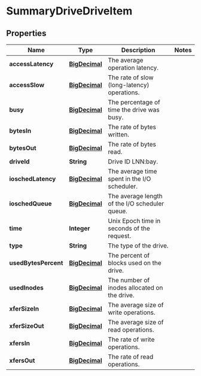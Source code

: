 
# SummaryDriveDriveItem

## Properties
Name | Type | Description | Notes
------------ | ------------- | ------------- | -------------
**accessLatency** | [**BigDecimal**](BigDecimal.md) | The average operation latency. | 
**accessSlow** | [**BigDecimal**](BigDecimal.md) | The rate of slow (long-latency) operations. | 
**busy** | [**BigDecimal**](BigDecimal.md) | The percentage of time the drive was busy. | 
**bytesIn** | [**BigDecimal**](BigDecimal.md) | The rate of bytes written. | 
**bytesOut** | [**BigDecimal**](BigDecimal.md) | The rate of bytes read. | 
**driveId** | **String** | Drive ID LNN:bay. | 
**ioschedLatency** | [**BigDecimal**](BigDecimal.md) | The average time spent in the I/O scheduler. | 
**ioschedQueue** | [**BigDecimal**](BigDecimal.md) | The average length of the I/O scheduler queue. | 
**time** | **Integer** | Unix Epoch time in seconds of the request. | 
**type** | **String** | The type of the drive. | 
**usedBytesPercent** | [**BigDecimal**](BigDecimal.md) | The percent of blocks used on the drive. | 
**usedInodes** | [**BigDecimal**](BigDecimal.md) | The number of inodes allocated on the drive. | 
**xferSizeIn** | [**BigDecimal**](BigDecimal.md) | The average size of write operations. | 
**xferSizeOut** | [**BigDecimal**](BigDecimal.md) | The average size of read operations. | 
**xfersIn** | [**BigDecimal**](BigDecimal.md) | The rate of write operations. | 
**xfersOut** | [**BigDecimal**](BigDecimal.md) | The rate of read operations. | 



